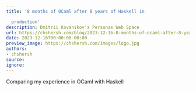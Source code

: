 ```yaml
---
title: '8 months of OCaml after 8 years of Haskell in

  production'
description: Dmitrii Kovanikov's Personas Web Space
url: https://chshersh.com/blog/2023-12-16-8-months-of-ocaml-after-8-years-of-haskell.html
date: 2023-12-16T00:00:00-00:00
preview_image: https://chshersh.com/images/logo.jpg
authors:
- chshersh
source:
ignore:
---
```


Comparing my experience in OCaml with Haskell
